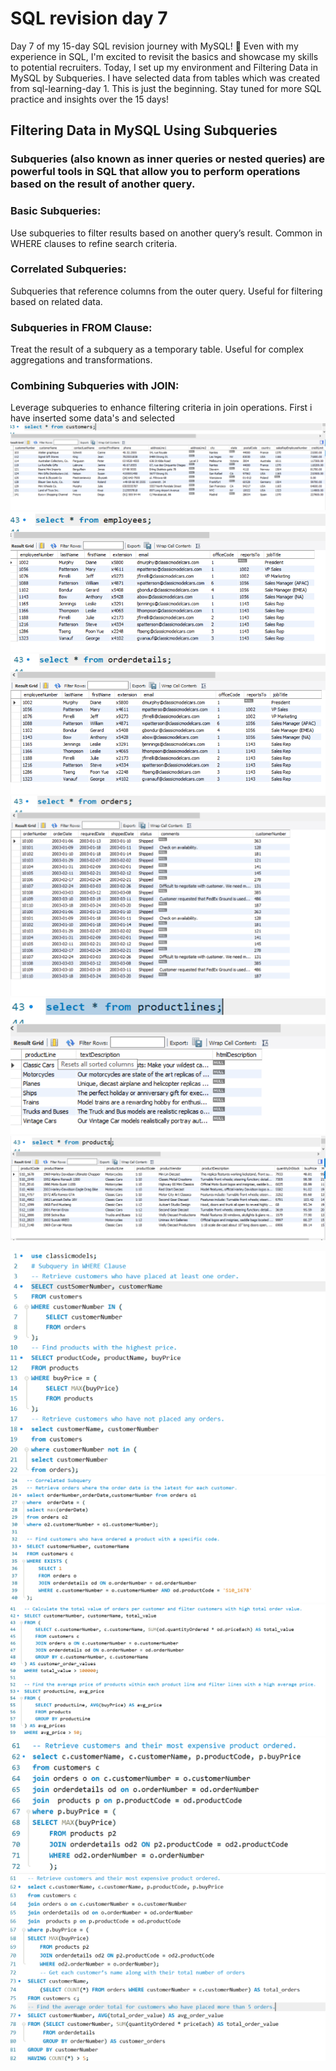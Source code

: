 # SQL revision day 7
Day 7 of my 15-day SQL revision journey with MySQL! 🎉 Even with my experience in SQL, I'm excited to revisit the basics and showcase my skills to potential recruiters. Today, I set up my environment and Filtering Data in MySQL by Subqueries. I have selected data from tables which was created from sql-learning-day 1. This is just the beginning. Stay tuned for more SQL practice and insights over the 15 days!
## Filtering Data in MySQL Using Subqueries
### Subqueries (also known as inner queries or nested queries) are powerful tools in SQL that allow you to perform operations based on the result of another query.
### Basic Subqueries:
Use subqueries to filter results based on another query’s result.
Common in WHERE clauses to refine search criteria.
### Correlated Subqueries:
Subqueries that reference columns from the outer query.
Useful for filtering based on related data.
### Subqueries in FROM Clause:
Treat the result of a subquery as a temporary table.
Useful for complex aggregations and transformations.
### Combining Subqueries with JOIN:
Leverage subqueries to enhance filtering criteria in join operations.
First i have inserted some data's and selected
![image alt](https://github.com/Udayagour14/sql-learning-2/blob/main/sql%20table%201.png)
![image alt](https://github.com/Udayagour14/sql-learning-2/blob/main/sql%20table2.png)
![image alt](https://github.com/Udayagour14/sql-learning-2/blob/main/sql%20table3.png)
![image alt](https://github.com/Udayagour14/sql-learning-2/blob/main/sql%20table%204.png)
![image alt](https://github.com/Udayagour14/sql-learning-2/blob/main/sql%20table5.png)
![image alt](https://github.com/Udayagour14/sql-learning-2/blob/main/sql%20table%206.png)

![image alt](https://github.com/Udayagour14/sql-learning-7/blob/main/sql7.1.png)
![image alt](https://github.com/Udayagour14/sql-learning-7/blob/main/sql7.2.png)
![image alt](https://github.com/Udayagour14/sql-learning-7/blob/main/sql7.3.png)
![image alt](https://github.com/Udayagour14/sql-learning-7/blob/main/sql7.4.png)
![image alt](https://github.com/Udayagour14/sql-learning-7/blob/main/sql7.5.png)


